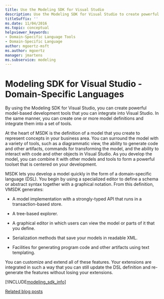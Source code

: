 ```yaml
---
title: Use the Modeling SDK for Visual Studio
description: Use the Modeling SDK for Visual Studio to create powerful model-based development tools that integrate into Visual Studio.
titleSuffix: ''
ms.date: 11/04/2016
ms.topic: conceptual
helpviewer_keywords:
- Domain-Specific Language Tools
- Domain-Specific Language
author: mgoertz-msft
ms.author: mgoertz
manager: jmartens
ms.subservice: modeling
---
```

# Modeling SDK for Visual Studio - Domain-Specific Languages


By using the Modeling SDK for Visual Studio, you can create powerful model-based development tools that you can integrate into Visual Studio. In the same manner, you can create one or more model definitions and integrate them into a set of tools.

At the heart of MSDK is the definition of a model that you create to represent concepts in your business area. You can surround the model with a variety of tools, such as a diagrammatic view, the ability to generate code and other artifacts, commands for transforming the model, and the ability to interact with code and other objects in Visual Studio. As you develop the model, you can combine it with other models and tools to form a powerful toolset that is centered on your development.

MSDK lets you develop a model quickly in the form of a domain-specific language (DSL). You begin by using a specialized editor to define a schema or abstract syntax together with a graphical notation. From this definition, VMSDK generates:

- A model implementation with a strongly-typed API that runs in a transaction-based store.

- A tree-based explorer.

- A graphical editor in which users can view the model or parts of it that you define.

- Serialization methods that save your models in readable XML.

- Facilities for generating program code and other artifacts using text templating.

You can customize and extend all of these features. Your extensions are integrated in such a way that you can still update the DSL definition and re-generate the features without losing your extensions.

[!INCLUDE[modeling_sdk_info](includes/modeling_sdk_info.md)]

[Related blog posts](https://devblogs.microsoft.com/devops/the-visual-studio-modeling-sdk-is-now-available-with-visual-studio-2017/)
